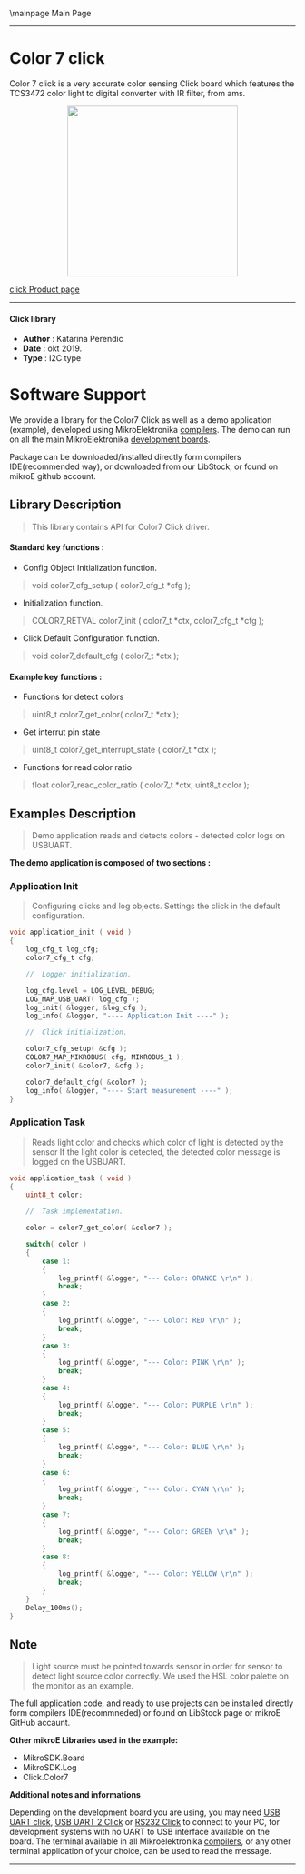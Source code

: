 \mainpage Main Page
 
 

---
# Color 7 click

Color 7 click is a very accurate color sensing Click board which features the TCS3472 color light to digital converter with IR filter, from ams. 

<p align="center">
  <img src="http://download.mikroe.com/images/click_for_ide/color7_click.png" height=300px>
</p>

[click Product page](<https://www.mikroe.com/color-7-click>)

---


#### Click library 

- **Author**        : Katarina Perendic
- **Date**          : okt 2019.
- **Type**          : I2C type


# Software Support

We provide a library for the Color7 Click 
as well as a demo application (example), developed using MikroElektronika 
[compilers](http://shop.mikroe.com/compilers). 
The demo can run on all the main MikroElektronika [development boards](http://shop.mikroe.com/development-boards).

Package can be downloaded/installed directly form compilers IDE(recommended way), or downloaded from our LibStock, or found on mikroE github account. 

## Library Description

> This library contains API for Color7 Click driver.

#### Standard key functions :

- Config Object Initialization function.
> void color7_cfg_setup ( color7_cfg_t *cfg ); 
 
- Initialization function.
> COLOR7_RETVAL color7_init ( color7_t *ctx, color7_cfg_t *cfg );

- Click Default Configuration function.
> void color7_default_cfg ( color7_t *ctx );


#### Example key functions :

- Functions for detect colors
> uint8_t color7_get_color( color7_t *ctx );
 
- Get interrut pin state
> uint8_t color7_get_interrupt_state ( color7_t *ctx );

- Functions for read color ratio
> float color7_read_color_ratio ( color7_t *ctx, uint8_t color );

## Examples Description

> Demo application reads and detects colors - detected color logs on USBUART.

**The demo application is composed of two sections :**

### Application Init 

> Configuring clicks and log objects.
> Settings the click in the default configuration.

```c
void application_init ( void )
{
    log_cfg_t log_cfg;
    color7_cfg_t cfg;

    //  Logger initialization.

    log_cfg.level = LOG_LEVEL_DEBUG;
    LOG_MAP_USB_UART( log_cfg );
    log_init( &logger, &log_cfg );
    log_info( &logger, "---- Application Init ----" );

    //  Click initialization.

    color7_cfg_setup( &cfg );
    COLOR7_MAP_MIKROBUS( cfg, MIKROBUS_1 );
    color7_init( &color7, &cfg );

    color7_default_cfg( &color7 );
    log_info( &logger, "---- Start measurement ----" );
}
```

### Application Task

> Reads light color and checks which color of light is detected by the sensor
> If the light color is detected, the detected color message is logged on the USBUART.

```c
void application_task ( void )
{
    uint8_t color;

    //  Task implementation.

    color = color7_get_color( &color7 );

    switch( color )
    {
        case 1:
        {
            log_printf( &logger, "--- Color: ORANGE \r\n" );
            break;
        }
        case 2:
        {
            log_printf( &logger, "--- Color: RED \r\n" );
            break;
        }
        case 3:
        {
            log_printf( &logger, "--- Color: PINK \r\n" );
            break;
        }
        case 4:
        {
            log_printf( &logger, "--- Color: PURPLE \r\n" );
            break;
        }
        case 5:
        {
            log_printf( &logger, "--- Color: BLUE \r\n" );
            break;
        }
        case 6:
        {
            log_printf( &logger, "--- Color: CYAN \r\n" );
            break;
        }
        case 7:
        {
            log_printf( &logger, "--- Color: GREEN \r\n" );
            break;
        }
        case 8:
        {
            log_printf( &logger, "--- Color: YELLOW \r\n" );
            break;
        }
    }
    Delay_100ms();
}
```

## Note

> Light source must be pointed towards sensor in order for sensor to 
> detect light source color correctly.
> We used the HSL color palette on the monitor as an example.

The full application code, and ready to use projects can be  installed directly form compilers IDE(recommneded) or found on LibStock page or mikroE GitHub accaunt.

**Other mikroE Libraries used in the example:** 

- MikroSDK.Board
- MikroSDK.Log
- Click.Color7

**Additional notes and informations**

Depending on the development board you are using, you may need 
[USB UART click](http://shop.mikroe.com/usb-uart-click), 
[USB UART 2 Click](http://shop.mikroe.com/usb-uart-2-click) or 
[RS232 Click](http://shop.mikroe.com/rs232-click) to connect to your PC, for 
development systems with no UART to USB interface available on the board. The 
terminal available in all Mikroelektronika 
[compilers](http://shop.mikroe.com/compilers), or any other terminal application 
of your choice, can be used to read the message.



---
